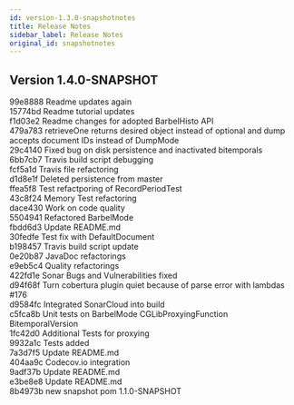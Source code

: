 ```yaml
---
id: version-1.3.0-snapshotnotes
title: Release Notes
sidebar_label: Release Notes
original_id: snapshotnotes
---
```


## Version 1.4.0-SNAPSHOT
99e8888 Readme updates again</br>
15774bd Readme tutorial updates</br>
f1d03e2 Readme changes for adopted BarbelHisto API</br>
479a783 retrieveOne returns desired object instead of optional and dump accepts document IDs instead of DumpMode</br>
29c4140 Fixed bug on disk persistence and inactivated bitemporals</br>
6bb7cb7 Travis build script debugging</br>
fcf5a1d Travis file refactoring</br>
d1d8e1f Deleted persistence from master</br>
ffea5f8 Test refactporing of RecordPeriodTest</br>
43c8f24 Memory Test refactoring</br>
dace430 Work on code quality</br>
5504941 Refactored BarbelMode</br>
fbdd6d3 Update README.md</br>
30fedfe Test fix with DefaultDocument</br>
b198457 Travis build script update</br>
0e20b87 JavaDoc refactorings</br>
e9eb5c4 Quality refactorings</br>
422fd1e Sonar Bugs and Vulnerabilities fixed</br>
d94f68f Turn cobertura plugin quiet because of parse error with lambdas #176</br>
d9584fc Integrated SonarCloud into build</br>
c5fca8b Unit tests on BarbelMode CGLibProxyingFunction BitemporalVersion</br>
1fc42d0 Additional Tests for proxying</br>
9932a1c Tests added</br>
7a3d7f5 Update README.md</br>
404aa9c Codecov.io integration</br>
9adf37b Update README.md</br>
e3be8e8 Update README.md</br>
8b4973b new snapshot pom 1.1.0-SNAPSHOT</br>
